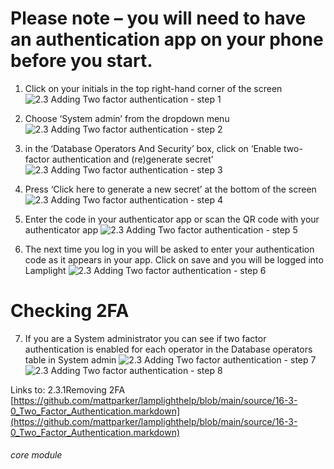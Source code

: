 # Please note – you will need to have an authentication app on your phone before you start.

1. Click on your initials in the top right-hand corner of the screen
![2.3 Adding Two factor authentication - step 1](2.3_Adding_Two_factor_authentication_im_1.png)
2. Choose ‘System admin’ from the dropdown menu
![2.3 Adding Two factor authentication - step 2](2.3_Adding_Two_factor_authentication_im_2.png)

3. in the ‘Database Operators And Security’ box, click on ‘Enable two-factor authentication and (re)generate secret’
![2.3 Adding Two factor authentication - step 3](2.3_Adding_Two_factor_authentication_im_3.png)

4. Press ‘Click here to generate a new secret’ at the bottom of the screen
![2.3 Adding Two factor authentication - step 4](2.3_Adding_Two_factor_authentication_im_4.png)
5. Enter the code in your authenticator app or scan the QR code with your authenticator app
![2.3 Adding Two factor authentication - step 5](2.3_Adding_Two_factor_authentication_im_5.png)
6. The next time you log in you will be asked to enter your authentication code as it appears in your app. Click on save and you will be logged into Lamplight
![2.3 Adding Two factor authentication - step 6](2.3_Adding_Two_factor_authentication_im_6.png)

# Checking 2FA
7. If you are a System administrator you can see if two factor authentication is enabled for each operator in the Database operators table in System admin
![2.3 Adding Two factor authentication - step 7](2.3_Adding_Two_factor_authentication_im_7.png)
![2.3 Adding Two factor authentication - step 8](2.3_Adding_Two_factor_authentication_im_8.png)

Links to: 2.3.1Removing 2FA
[https://github.com/mattparker/lamplighthelp/blob/main/source/16-3-0_Two_Factor_Authentication.markdown](https://github.com/mattparker/lamplighthelp/blob/main/source/16-3-0_Two_Factor_Authentication.markdown)


###### core module